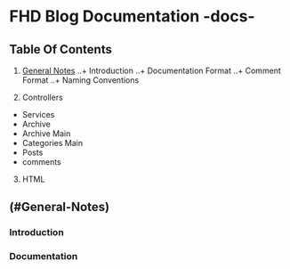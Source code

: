 # FHD Blog Documentation -docs-

## Table Of Contents

1. [General Notes](#General-Notes)
    ..+ Introduction
    ..+ Documentation Format
    ..+ Comment Format
    ..+ Naming Conventions

2. Controllers
  + Services
  + Archive
  + Archive Main
  + Categories Main
  + Posts
  + comments

3. HTML


## (#General-Notes)

### Introduction

### Documentation

